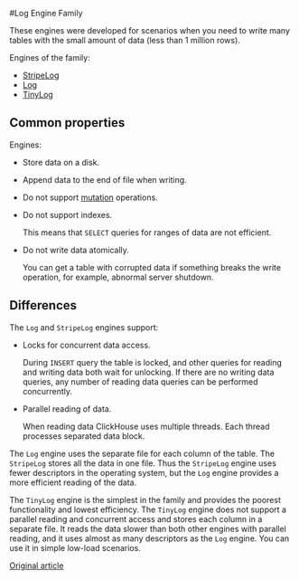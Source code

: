 #Log Engine Family

These engines were developed for scenarios when you need to write many tables with the small amount of data (less than 1 million rows).

Engines of the family:

- [StripeLog](stripelog.md)
- [Log](log.md)
- [TinyLog](tinylog.md)

## Common properties

Engines:

- Store data on a disk.
- Append data to the end of file when writing.
- Do not support [mutation](../../query_language/alter.md#alter-mutations) operations.
- Do not support indexes.

    This means that `SELECT` queries for ranges of data are not efficient.

- Do not write data atomically.

    You can get a table with corrupted data if something breaks the write operation, for example, abnormal server shutdown.

## Differences

The `Log` and `StripeLog` engines support:

- Locks for concurrent data access.

    During `INSERT` query the table is locked, and other queries for reading and writing data both wait for unlocking. If there are no writing data queries, any number of reading data queries can be performed concurrently.

- Parallel reading of data.

    When reading data ClickHouse uses multiple threads. Each thread processes separated data block.

The `Log` engine uses the separate file for each column of the table. The `StripeLog` stores all the data in one file. Thus the `StripeLog` engine uses fewer descriptors in the operating system, but the `Log` engine provides a more efficient reading of the data.

The `TinyLog` engine is the simplest in the family and provides the poorest functionality and lowest efficiency. The `TinyLog` engine does not support a parallel reading and concurrent access and stores each column in a separate file. It reads the data slower than both other engines with parallel reading, and it uses almost as many descriptors as the `Log` engine. You can use it in simple low-load scenarios.

[Original article](https://clickhouse.yandex/docs/en/operations/table_engines/log_family/) <!--hide-->
